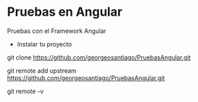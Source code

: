 # Pruebas en Angular
Pruebas con el Framework Angular

- Instalar tu proyecto

git clone https://github.com/georgeosantiago/PruebasAngular.git

git remote add upstream https://github.com/georgeosantiago/PruebasAngular.git

git remote -v

